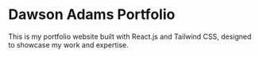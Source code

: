 # Dawson Adams Portfolio
 This is my portfolio website built with React.js and Tailwind CSS, designed to showcase my work and expertise.
